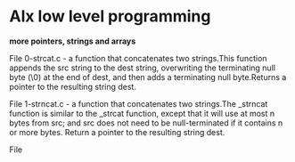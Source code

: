 # Alx low level programming
**more pointers, strings and arrays**

File 0-strcat.c - a function that concatenates two strings.This function appends the src string to the dest string, overwriting the terminating null byte (\0) at the end of dest, and then adds a terminating null byte.Returns a pointer to the resulting string dest.

File 1-strncat.c - a function that concatenates two strings.The _strncat function is similar to the _strcat function, except that it will use at most n bytes from src; and src does not need to be null-terminated if it contains n or more bytes. Return a pointer to the resulting string dest.

File
